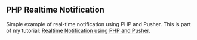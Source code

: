 ## PHP Realtime Notification

Simple example of real-time notification using PHP and Pusher. This is part of my tutorial: [Realtime Notification using PHP and Pusher](http://risan.github.io/realtime-notification-php-pusher.html).